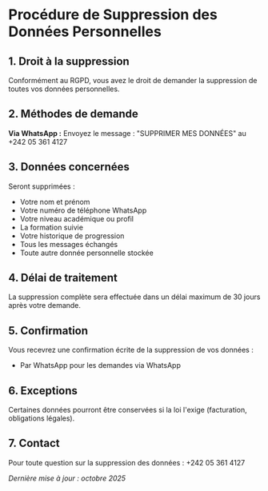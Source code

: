 # Procédure de Suppression des Données Personnelles

## 1. Droit à la suppression
Conformément au RGPD, vous avez le droit de demander la suppression de toutes vos données personnelles.

## 2. Méthodes de demande
**Via WhatsApp :**
Envoyez le message : "SUPPRIMER MES DONNÉES" au +242 05 361 4127 

## 3. Données concernées
Seront supprimées :
- Votre nom et prénom
- Votre numéro de téléphone WhatsApp
- Votre niveau académique ou profil
- La formation suivie
- Votre historique de progression
- Tous les messages échangés
- Toute autre donnée personnelle stockée

## 4. Délai de traitement
La suppression complète sera effectuée dans un délai maximum de 30 jours après votre demande.

## 5. Confirmation
Vous recevrez une confirmation écrite de la suppression de vos données :
- Par WhatsApp pour les demandes via WhatsApp

## 6. Exceptions
Certaines données pourront être conservées si la loi l'exige (facturation, obligations légales).

## 7. Contact
Pour toute question sur la suppression des données : +242 05 361 4127

*Dernière mise à jour : octobre 2025*



